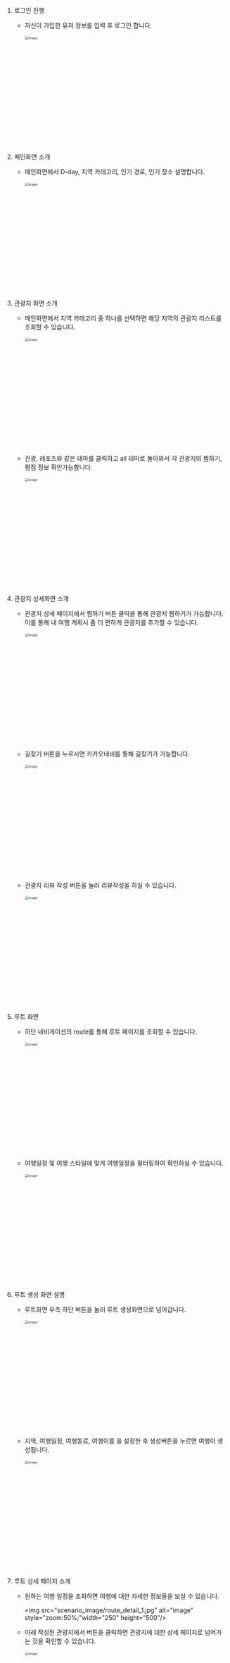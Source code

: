 1. 로그인 진행

   * 자신이 가입한 유저 정보를 입력 후 로그인 합니다.

     <img src="scenario_image/login.jpg" alt="image" style="zoom:50%" width="250" height="500"/>





2. 메인화면 소개

   * 메인화면에서 D-day, 지역 카테고리, 인기 경로, 인기 장소 설명합니다.

     <img src="scenario_image/main_1.jpg" alt="image" style="zoom:50%" width="250" height="500" />

   

   

3. 관광지 화면 소개

   * 메인화면에서 지역 카테고리 중 하나를 선택하면 해당 지역의 관광지 리스트를 조회할 수 있습니다.

     <img src="scenario_image/main_2.jpg" alt="image" style="zoom:50%;" width="250" height="500" />

   

   

   * 관광, 레포츠와 같은 테마를 클릭하고 all 테마로 돌아와서 각 관광지의 찜하기, 평점 정보 확인가능합니다.

     <img src="scenario_image/place.jpg" alt="image" style="zoom:50%;" width="250" height="500" />

   



4. 관광지 상세화면 소개

   * 관광지 상세 페이지에서 찜하기 버튼 클릭을 통해 관광지 찜하기가 가능합니다. 이를 통해 내 여행 계획시 좀 더 편하게 관광지를 추가할 수 있습니다.

     <img src="scenario_image/place_detail_1.jpg" alt="image" style="zoom:50%;" width="250" height="500" />

   

   

   * 길찾기 버튼을 누르시면 카카오네비를 통해 길찾기가 가능합니다.

     <img src="scenario_image/place_detail_2.jpg" alt="image" style="zoom:50%;" width="250" height="500" />

   

   

   * 관광지 리뷰 작성 버튼을 눌러 리뷰작성을 하실 수 있습니다.

     <img src="scenario_image/place_detail_3.jpg" alt="image" style="zoom:50%;" width="250" height="500" />





5. 루트 화면

   * 하단 네비게이션의 route를 통해 루트 페이지를 조회할 수 있습니다.

     <img src="scenario_image/route_1.jpg" alt="image" style="zoom:50%;" width="250" height="500" />

   

   

   * 여행일정 및 여행 스타일에 맞게 여행일정을 필터링하여 확인하실 수 있습니다.

     <img src="scenario_image/route_2.jpg" alt="image" style="zoom:50%;" width="250" height="500" />



6. 루트 생성 화면 설명

   * 루트화면 우측 하단 버튼을 눌러 루트 생성화면으로 넘어갑니다.

     <img src="scenario_image/route_create_1.jpg" alt="image" style="zoom:50%;" width="250" height="500" />

   

   

   * 지역, 여행일정, 여행동료, 여행이름 을 설정한 후 생성버튼을 누르면 여행이 생성됩니다.

     <img src="scenario_image/route_create_2.jpg" alt="image" style="zoom:50%;"  width="250" height="500"/>





7. 루트 상세 페이지 소개

   * 원하는 여행 일정을 조회하면 여행에 대한 자세한 정보들을 보실 수 있습니다.

     <img src="scenario_image/route_detail_1.jpg" alt="image" style="zoom:50%;"width="250" height="500"/>

   

   

   * 아래 작성된 관광지에서 버튼을 클릭하면 관광지에 대한 상세 페이지로 넘어가는 것을 확인할 수 있습니다.

     <img src="scenario_image/route_detail_2.jpg" alt="image" style="zoom:50%;" width="250" height="500"/>

     <img src="scenario_image/route_detail_3.jpg" alt="image" style="zoom:50%;"width="250" height="500" />

   

   

   

   * 관광지와 마찬가지로 여행에 대한 리뷰를 확인하고 작성하실 수 있습니다.

     <img src="scenario_image/route_detail_4.jpg" alt="image" style="zoom:50%;" width="250" height="500"/>

   

   

   * 화면 우측상단 여행 추가버튼을 통해 내 여행에 바로 일정을 추가할 수 있습니다.

     <img src="scenario_image/route_detail_5.jpg" alt="image" style="zoom:50%;" width="250" height="500"/>

     

     <img src="scenario_image/route_detail_6.jpg" alt="image" style="zoom:50%;"width="250" height="500" />

   





8. 마이페이지 소개

   * 화면 하단 마이페이지 버튼을 통해 마이페이지로 넘어올 수 있습니다.

     <img src="scenario_image/mypage_1.jpg" alt="image" style="zoom:50%;" width="250" height="500"/>

   

   

   * 마이페이지 좌측상단에서 로그아웃 및 회원탈퇴를 하실 수 있습니다.

     <img src="scenario_image/mypage_2.jpg" alt="image" style="zoom:50%;" width="250" height="500"/>

   

   

   * 닉네임 옆 버튼을 통해 회원정보 수정을 하실 수 있고 우측상단 버튼을 통해 내 알림에 대한 정보를 모아보실 수 있습니다.

     <img src="scenario_image/mypage_3.jpg" alt="image" style="zoom:50%;" width="250" height="500"/>

   

   

   * 아래 세가지 탭에서 my travel은 내 여행일정에 대한 정보, shared travel은 내가 다른유저들에게 공유한 여행일정, save travel은 내가 찜해둔 여행일정에 

     대한 정보를 제공합니다.

     <img src="scenario_image/mypage_4.jpg" alt="image" style="zoom:50%;"width="250" height="500" />

     

     <img src="scenario_image/mypage_5.jpg" alt="image" style="zoom:50%;" width="250" height="500"/>

     

     <img src="scenario_image/mypage_6.jpg" alt="image" style="zoom:50%;"width="250" height="500" />

   

9. 일정 상세페이지 소개

   * 내가 계획한 여행일정을 클릭하면 일정 상세페이지로 넘어가게 됩니다.

     <img src="scenario_image/myroute_detail_1.jpg" alt="image" style="zoom:50%;" width="250" height="500"/>

   

   

   * 화면 좌측하단 버튼을 클릭하면 메모, 여행추천, 관광지 추가를 하실 수 있습니다.

     <img src="scenario_image/myroute_detail_2.jpg" alt="image" style="zoom:50%;" width="250" height="500"/>

   

   

   * 관광지 추가는 원하는 관광지를 찾아 원하는 날짜에 추가하실 수 있습니다.

     <img src="scenario_image/myroute_detail_3.jpg" alt="image" style="zoom:50%;" width="250" height="500"/>

     

     <img src="scenario_image/myroute_detail_4.jpg" alt="image" style="zoom:50%;"width="250" height="500" />

     

     <img src="scenario_image/myroute_detail_5.jpg" alt="image" style="zoom:50%;"width="250" height="500" />

     

     <img src="scenario_image/myroute_detail_6.jpg" alt="image" style="zoom:50%;" width="250" height="500"/>

     

     <img src="scenario_image/myroute_detail_7.jpg" alt="image" style="zoom:50%;" width="250" height="500"/>

     

     <img src="scenario_image/myroute_detail_8.jpg" alt="image" style="zoom:50%;" width="250" height="500"/>

   

   

   * 여행지를 추가하신 상태에서 여행추천으로 장소필터링을 하시면 해당 장소가 포함된 여행일정을 추천해줍니다. 이때 해당 여행을 내 일정에 간편하게 추가하실 수 있습니다.

     <img src="scenario_image/myroute_detail_9.jpg" alt="image" style="zoom:50%;" width="250" height="500"/>

     

     <img src="scenario_image/myroute_detail_10.jpg" alt="image" style="zoom:50%;" width="250" height="500"/>

     

     <img src="scenario_image/myroute_detail_11.jpg" alt="image" style="zoom:50%;" width="250" height="500"/>

     

     <img src="scenario_image/myroute_detail_12.jpg" alt="image" style="zoom:50%;" width="250" height="500"/>

     

     <img src="scenario_image/myroute_detail_13.jpg" alt="image" style="zoom:50%;" width="250" height="500"/>

   

   

   * 여행추천중에서 장소제외필터링을 하시면 해당 장소가 포함되지 않은 일정을 추천받으실 수 있습니다. 장소필터링과 마찬가지로 내 여행에 추가하실 수 있습니다.

     <img src="scenario_image/myroute_detail_14.jpg" alt="image" style="zoom:50%;" width="250" height="500"/>

   

   

   * 여행추천중에서 전체일정추천을 하시면 내 여행일정에 맞는 여행을 추천해줍니다.

     <img src="scenario_image/myroute_detail_15.jpg" alt="image" style="zoom:50%;" width="250" height="500"/>

   

   

   * 최적경로를 클릭하고 처음 장소와 마지막 장소를 정하면 거기에 맞게 최적의 여행 순서를 추천해줍니다.

     <img src="scenario_image/myroute_detail_16.jpg" alt="image" style="zoom:50%;" width="250" height="500"/>

     

     <img src="scenario_image/myroute_detail_17.jpg" alt="image" style="zoom:50%;" width="250" height="500"/>

   

   

   * 길찾기를 클릭한 후 하나 이상의 장소를 선택하시면 내 현재위치에서 해당위치까지의 경로를 알려줍니다.

     <img src="scenario_image/myroute_detail_18.jpg" alt="image" style="zoom:50%;" width="250" height="500"/>

     

     <img src="scenario_image/myroute_detail_19.jpg" alt="image" style="zoom:50%;" width="250" height="500"/>

   

   * 가계부 버튼을 클릭하면 내 여행경로에 대한 가계부를 작성하고 확인하실 수 있습니다.

     <img src="scenario_image/myroute_detail_20.jpg" alt="image" style="zoom:50%;" width="250" height="500"/>

     

     <img src="scenario_image/myroute_detail_21.jpg" alt="image" style="zoom:50%;" width="250" height="500"/>

   

   * 좌측하단 추가 버튼에서 몇가지 입력 후 추가하시면 가계부에 정보를 추가하실 수 있습니다.

     <img src="scenario_image/myroute_detail_22.jpg" alt="image" style="zoom:50%;" width="250" height="500"/>

     

     <img src="scenario_image/myroute_detail_23.jpg" alt="image" style="zoom:50%;" width="250" height="500"/>

   

   * 마지막으로 화면 좌측상단 공유버튼을 눌러 내 여행경로를 다른 유저들에게 공유하실 수 있습니다.

     <img src="scenario_image/myroute_detail_24.jpg" alt="image" style="zoom:50%;" width="250" height="500"/>

   



10. board 페이지 소개

    * 화면 하단 board 버튼을 통해 커뮤니티 게시판으로 넘어오실 수 있습니다.

      <img src="scenario_image/board_1.jpg" alt="image" style="zoom:50%;" width="250" height="500"/>

    

    

    * 각 게시판의 more than버튼을 클릭시 게시판의 전체 목록을 조회하실 수 있습니다.

      <img src="scenario_image/board_2.jpg" alt="image" style="zoom:50%;" width="250" height="500"/>

    

    

    * 화면 하단의 글쓰기를 통해 원하는 게시글을 작성하실 수 있습니다.

      <img src="scenario_image/board_3.jpg" alt="image" style="zoom:50%;" width="250" height="500"/>

      

      <img src="scenario_image/board_4.jpg" alt="image" style="zoom:50%;" width="250" height="500"/>

    

    

    

    * 게시글을 클릭하면 상세정보를 확실하실 수 있고 좋아요 및 댓글을 작성을 통해 다른 유저와 소통하실 수 있습니다.

      <img src="scenario_image/board_5.jpg" alt="image" style="zoom:50%;" width="250" height="500"/>

    
